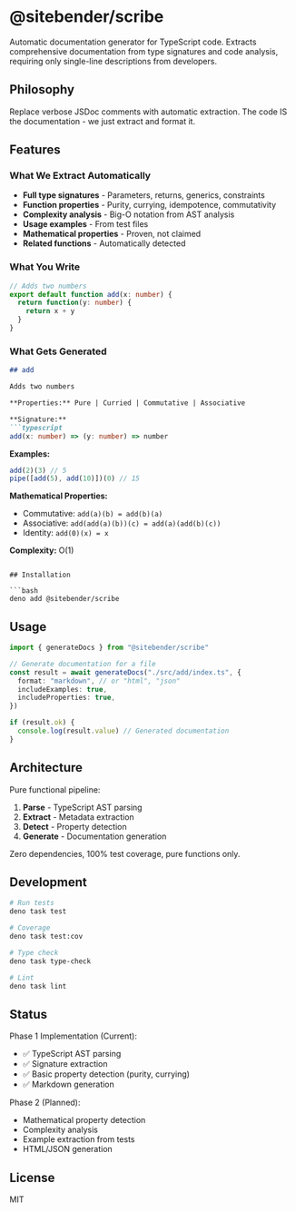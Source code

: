 # @sitebender/scribe

Automatic documentation generator for TypeScript code. Extracts comprehensive documentation from type signatures and code analysis, requiring only single-line descriptions from developers.

## Philosophy

Replace verbose JSDoc comments with automatic extraction. The code IS the documentation - we just extract and format it.

## Features

### What We Extract Automatically

- **Full type signatures** - Parameters, returns, generics, constraints
- **Function properties** - Purity, currying, idempotence, commutativity
- **Complexity analysis** - Big-O notation from AST analysis
- **Usage examples** - From test files
- **Mathematical properties** - Proven, not claimed
- **Related functions** - Automatically detected

### What You Write

```typescript
// Adds two numbers
export default function add(x: number) {
  return function(y: number) {
    return x + y
  }
}
```

### What Gets Generated

```markdown
## add

Adds two numbers

**Properties:** Pure | Curried | Commutative | Associative

**Signature:**
```typescript
add(x: number) => (y: number) => number
```

**Examples:**
```typescript
add(2)(3) // 5
pipe([add(5), add(10)])(0) // 15
```

**Mathematical Properties:**
- Commutative: `add(a)(b) = add(b)(a)`
- Associative: `add(add(a)(b))(c) = add(a)(add(b)(c))`
- Identity: `add(0)(x) = x`

**Complexity:** O(1)
```

## Installation

```bash
deno add @sitebender/scribe
```

## Usage

```typescript
import { generateDocs } from "@sitebender/scribe"

// Generate documentation for a file
const result = await generateDocs("./src/add/index.ts", {
  format: "markdown", // or "html", "json"
  includeExamples: true,
  includeProperties: true,
})

if (result.ok) {
  console.log(result.value) // Generated documentation
}
```

## Architecture

Pure functional pipeline:
1. **Parse** - TypeScript AST parsing
2. **Extract** - Metadata extraction
3. **Detect** - Property detection
4. **Generate** - Documentation generation

Zero dependencies, 100% test coverage, pure functions only.

## Development

```bash
# Run tests
deno task test

# Coverage
deno task test:cov

# Type check
deno task type-check

# Lint
deno task lint
```

## Status

Phase 1 Implementation (Current):
- ✅ TypeScript AST parsing
- ✅ Signature extraction
- ✅ Basic property detection (purity, currying)
- ✅ Markdown generation

Phase 2 (Planned):
- Mathematical property detection
- Complexity analysis
- Example extraction from tests
- HTML/JSON generation

## License

MIT